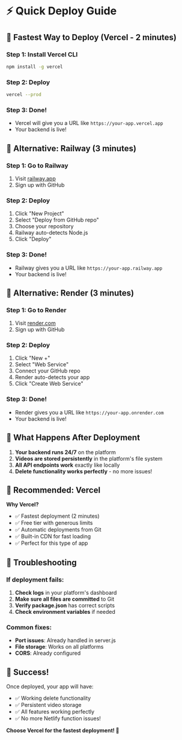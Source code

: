 # ⚡ Quick Deploy Guide

## 🚀 Fastest Way to Deploy (Vercel - 2 minutes)

### Step 1: Install Vercel CLI
```bash
npm install -g vercel
```

### Step 2: Deploy
```bash
vercel --prod
```

### Step 3: Done!
- Vercel will give you a URL like `https://your-app.vercel.app`
- Your backend is live!

## 🚀 Alternative: Railway (3 minutes)

### Step 1: Go to Railway
1. Visit [railway.app](https://railway.app)
2. Sign up with GitHub

### Step 2: Deploy
1. Click "New Project"
2. Select "Deploy from GitHub repo"
3. Choose your repository
4. Railway auto-detects Node.js
5. Click "Deploy"

### Step 3: Done!
- Railway gives you a URL like `https://your-app.railway.app`
- Your backend is live!

## 🚀 Alternative: Render (3 minutes)

### Step 1: Go to Render
1. Visit [render.com](https://render.com)
2. Sign up with GitHub

### Step 2: Deploy
1. Click "New +"
2. Select "Web Service"
3. Connect your GitHub repo
4. Render auto-detects your app
5. Click "Create Web Service"

### Step 3: Done!
- Render gives you a URL like `https://your-app.onrender.com`
- Your backend is live!

## 🔧 What Happens After Deployment

1. **Your backend runs 24/7** on the platform
2. **Videos are stored persistently** in the platform's file system
3. **All API endpoints work** exactly like locally
4. **Delete functionality works perfectly** - no more issues!

## 🎯 Recommended: Vercel

**Why Vercel?**
- ✅ Fastest deployment (2 minutes)
- ✅ Free tier with generous limits
- ✅ Automatic deployments from Git
- ✅ Built-in CDN for fast loading
- ✅ Perfect for this type of app

## 🐛 Troubleshooting

### If deployment fails:
1. **Check logs** in your platform's dashboard
2. **Make sure all files are committed** to Git
3. **Verify package.json** has correct scripts
4. **Check environment variables** if needed

### Common fixes:
- **Port issues**: Already handled in server.js
- **File storage**: Works on all platforms
- **CORS**: Already configured

## 🎉 Success!

Once deployed, your app will have:
- ✅ Working delete functionality
- ✅ Persistent video storage
- ✅ All features working perfectly
- ✅ No more Netlify function issues!

**Choose Vercel for the fastest deployment! 🚀**
